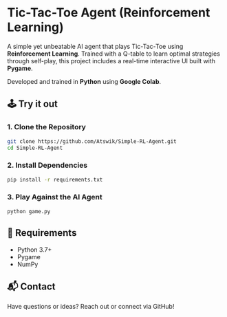 # Tic-Tac-Toe Agent (Reinforcement Learning)

A simple yet unbeatable AI agent that plays Tic-Tac-Toe using **Reinforcement Learning**. Trained with a Q-table to learn optimal strategies through self-play, this project includes a real-time interactive UI built with **Pygame**. 

Developed and trained in **Python** using **Google Colab**.

## 🕹️ Try it out

### 1. Clone the Repository

```bash
git clone https://github.com/Atswik/Simple-RL-Agent.git
cd Simple-RL-Agent
```

### 2. Install Dependencies

```bash
pip install -r requirements.txt
```

### 3. Play Against the AI Agent

```bash
python game.py
```


## 📌 Requirements

* Python 3.7+
* Pygame
* NumPy

## 📬 Contact

Have questions or ideas? Reach out or connect via GitHub!

